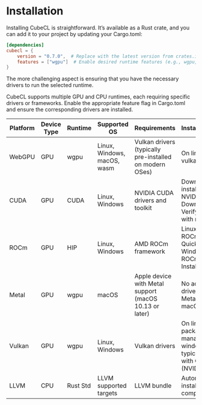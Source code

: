 # Installation

Installing CubeCL is straightforward. It’s available as a Rust crate, and you can add it to your
project by updating your Cargo.toml:

```toml
[dependencies]
cubecl = {
    version = "0.7.0",  # Replace with the latest version from crates.io
    features = ["wgpu"]  # Enable desired runtime features (e.g., wgpu, cuda, hip)
}
```

The more challenging aspect is ensuring that you have the necessary drivers to run the selected
runtime.

CubeCL supports multiple GPU and CPU runtimes, each requiring specific drivers or frameworks. Enable
the appropriate feature flag in Cargo.toml and ensure the corresponding drivers are installed.

| Platform | Device Type | Runtime  | Supported OS                | Requirements                                            | Installation/Notes                                                                                       | Feature Flag |
| -------- | ----------- | -------- | --------------------------- | ------------------------------------------------------- | -------------------------------------------------------------------------------------------------------- | ------------ |
| WebGPU   | GPU         | wgpu     | Linux, Windows, macOS, wasm | Vulkan drivers (typically pre-installed on modern OSes) | On linux install the vulkan driver.                                                                      | wgpu         |
| CUDA     | GPU         | CUDA     | Linux, Windows              | NVIDIA CUDA drivers and toolkit                         | Download and install from the NVIDIA CUDA Downloads page. Verify installation with nvidia-smi.           | cuda         |
| ROCm     | GPU         | HIP      | Linux, Windows              | AMD ROCm framework                                      | Linux: Follow the ROCm Linux Quick Start. Windows: See the ROCm Windows Installation Guide.              | hip          |
| Metal    | GPU         | wgpu     | macOS                       | Apple device with Metal support (macOS 10.13 or later)  | No additional drivers needed; Metal is built into macOS.                                                 | wgpu-msl     |
| Vulkan   | GPU         | wgpu     | Linux, Windows              | Vulkan drivers                                          | On linux install via package manager, on windows it is typically included with GPU drivers (NVIDIA/AMD). | wgpu-spirv   |
| LLVM     | CPU         | Rust Std | LLVM supported targets      | LLVM bundle                                             | Automatically installed when compiling                                                                   | cpu          |
